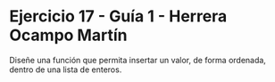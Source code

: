 # Ejercicio 17 - Guía 1 - Herrera Ocampo Martín
Diseñe una función que permita insertar un valor, de forma ordenada, dentro de una
lista de enteros.